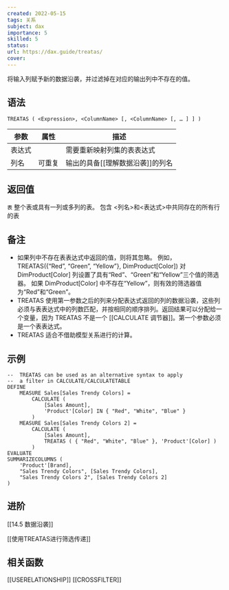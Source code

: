 ```yaml
---
created: 2022-05-15
tags: 关系
subject: dax
importance: 5
skilled: 5
status:
url: https://dax.guide/treatas/
cover: 
---
```


将输入列赋予新的数据沿袭，并过滤掉在对应的输出列中不存在的值。

## 语法

```DAX
TREATAS ( <Expression>, <ColumnName> [, <ColumnName> [, … ] ] )
```

| 参数 | 属性 | 描述 |
| ---- | ---- | ---- |
|  表达式    |      |  需要重新映射列集的表表达式    |
|  列名    |   可重复   |  输出的具备[[理解数据沿袭]]的列名    |

## 返回值

`表` 整个表或具有一列或多列的表。 包含 <列名>和<表达式>中共同存在的所有行的表

## 备注

-   如果列中不存在表表达式中返回的值，则将其忽略。 例如，TREATAS({“Red”, “Green”, “Yellow”}, DimProduct[Color]) 对 DimProduct[Color] 列设置了具有“Red”、“Green”和“Yellow”三个值的筛选器。 如果 DimProduct[Color] 中不存在“Yellow”，则有效的筛选器值为“Red”和“Green”。
-   TREATAS 使用第一参数之后的列来分配表达式返回的列的数据沿袭，这些列必须与表表达式中的列数匹配，并按相同的顺序排列。返回结果可以分配给一个变量，因为 TREATAS 不是一个 [[CALCULATE 调节器]]。第一个参数必须是一个表表达式。
-   TREATAS 适合不借助模型关系进行的计算。

## 示例

```DAX
--  TREATAS can be used as an alternative syntax to apply
--  a filter in CALCULATE/CALCULATETABLE
DEFINE
    MEASURE Sales[Sales Trendy Colors] =
        CALCULATE (
            [Sales Amount],
            'Product'[Color] IN { "Red", "White", "Blue" }
        )
    MEASURE Sales[Sales Trendy Colors 2] =
        CALCULATE (
            [Sales Amount],
            TREATAS ( { "Red", "White", "Blue" }, 'Product'[Color] )
        )
EVALUATE
SUMMARIZECOLUMNS (
    'Product'[Brand],
    "Sales Trendy Colors", [Sales Trendy Colors],
    "Sales Trendy Colors 2", [Sales Trendy Colors 2]
)
```

## 进阶

[[14.5 数据沿袭]]

[[使用TREATAS进行筛选传递]]

## 相关函数
[[USERELATIONSHIP]]
[[CROSSFILTER]]